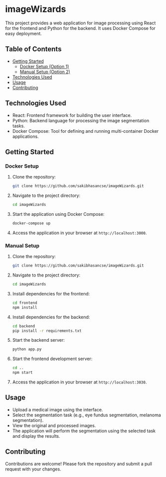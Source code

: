 # imageWizards

This project provides a web application for image processing using React for the frontend and Python for the backend. It uses Docker Compose for easy deployment.

## Table of Contents

- [Getting Started](#getting-started)
  - [Docker Setup (Option 1)](#docker-setup)
  - [Manual Setup (Option 2)](#manual-setup)
- [Technologies Used](#technologies-used)
- [Usage](#usage)
- [Contributing](#contributing)

## Technologies Used

- React: Frontend framework for building the user interface.
- Python: Backend language for processing the image segmentation tasks.
- Docker Compose: Tool for defining and running multi-container Docker applications.

## Getting Started

### Docker Setup

1. Clone the repository:
   ```sh
   git clone https://github.com/sakibhasancse/imageWizards.git
   ```

2. Navigate to the project directory:
   ```sh
   cd imageWizards
   ```

3. Start the application using Docker Compose:
   ```sh
   docker-compose up
   ```

4. Access the application in your browser at `http://localhost:3000`.

### Manual Setup

1. Clone the repository:
   ```sh
   git clone https://github.com/sakibhasancse/imageWizards.git
   ```

2. Navigate to the project directory:
   ```sh
   cd imageWizards
   ```

3. Install dependencies for the frontend:
   ```sh
   cd frontend
   npm install
   ```

4. Install dependencies for the backend:
   ```sh
   cd backend
   pip install -r requirements.txt
   ```

5. Start the backend server:
   ```sh
   python app.py
   ```

6. Start the frontend development server:
   ```sh
   cd ..
   npm start
   ```

7. Access the application in your browser at `http://localhost:3030`.

## Usage

- Upload a medical image using the interface.
- Select the segmentation task (e.g., eye fundus segmentation, melanoma segmentation).
- View the original and processed images.
- The application will perform the segmentation using the selected task and display the results.

## Contributing

Contributions are welcome! Please fork the repository and submit a pull request with your changes.
